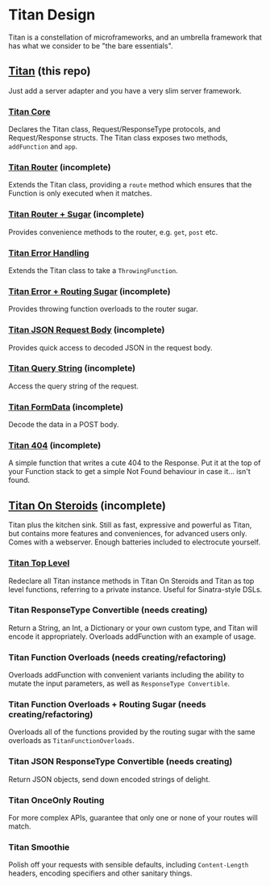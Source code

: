 # Titan Design

Titan is a constellation of microframeworks, and an umbrella framework that has what we consider to be "the bare essentials".

## [Titan](https://github.com/bermudadigitalstudio/Titan) (this repo)
Just add a server adapter and you have a very slim server framework.

### [Titan Core](https://github.com/bermudadigitalstudio/TitanCore)
Declares the Titan class, Request/ResponseType protocols, and Request/Response structs. The Titan class exposes two methods, `addFunction` and `app`.

### [Titan Router](https://github.com/bermudadigitalstudio/TitanRouter) (incomplete)
Extends the Titan class, providing a `route` method which ensures that the Function is only executed when it matches.

### [Titan Router + Sugar](https://github.com/bermudadigitalstudio/TitanRouter-ByRouteSugar) (incomplete)
Provides convenience methods to the router, e.g. `get`, `post` etc.

### [Titan Error Handling](https://github.com/bermudadigitalstudio/TitanErrorHandling)
Extends the Titan class to take a `ThrowingFunction`.

### [Titan Error + Routing Sugar](https://github.com/bermudadigitalstudio/TitanErrorHandling-RoutingSugar) (incomplete)
Provides throwing function overloads to the router sugar.

### [Titan JSON Request Body](https://github.com/bermudadigitalstudio/TitanJSONRequestBody) (incomplete)
Provides quick access to decoded JSON in the request body.

### [Titan Query String](https://github.com/bermudadigitalstudio/TitanQueryString) (incomplete)
Access the query string of the request.

### [Titan FormData](https://github.com/bermudadigitalstudio/TitanFormData) (incomplete)
Decode the data in a POST body.

### [Titan 404](https://github.com/bermudadigitalstudio/Titan404) (incomplete)
A simple function that writes a cute 404 to the Response. Put it at the top of your Function stack to get a simple Not Found behaviour in case it... isn't found.

## [Titan On Steroids](https://github.com/bermudadigitalstudio/TitanOnSteroids) (incomplete)
Titan plus the kitchen sink. Still as fast, expressive and powerful as Titan, but contains more features and conveniences, for advanced users only. Comes with a webserver. Enough batteries included to electrocute yourself.

### [Titan Top Level](https://github.com/bermudadigitalstudio/TitanTopLevel)
Redeclare all Titan instance methods in Titan On Steroids and Titan as top level functions, referring to a private instance. Useful for Sinatra-style DSLs.

### Titan ResponseType Convertible (needs creating)
Return a String, an Int, a Dictionary or your own custom type, and Titan will encode it appropriately. Overloads addFunction with an example of usage.

### Titan Function Overloads (needs creating/refactoring)
Overloads addFunction with convenient variants including the ability to mutate the input parameters, as well as `ResponseType Convertible`.

### Titan Function Overloads + Routing Sugar (needs creating/refactoring)
Overloads all of the functions provided by the routing sugar with the same overloads as `TitanFunctionOverloads`.

### Titan JSON ResponseType Convertible (needs creating)
Return JSON objects, send down encoded strings of delight.

### Titan OnceOnly Routing
For more complex APIs, guarantee that only one or none of your routes will match.

### Titan Smoothie
Polish off your requests with sensible defaults, including `Content-Length` headers, encoding specifiers and other sanitary things.

